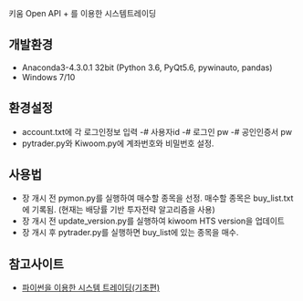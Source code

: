키움 Open API + 를 이용한 시스템트레이딩

## 개발환경
 - Anaconda3-4.3.0.1 32bit (Python 3.6, PyQt5.6, pywinauto, pandas)
 - Windows 7/10

## 환경설정
 - account.txt에 각 로그인정보 입력
 -# 사용자id
 -# 로그인 pw
 -# 공인인증서 pw
 - pytrader.py와 Kiwoom.py에 계좌번호와 비밀번호 설정.

## 사용법
 - 장 개시 전 pymon.py를 실행하여 매수할 종목을 선정. 매수할 종목은 buy_list.txt에 기록됨. (현재는 배당률 기반 투자전략 알고리즘을 사용)
 - 장 개시 전 update_version.py를 실행하여 kiwoom HTS version을 업데이트
 - 장 개시 후 pytrader.py를 실행하면 buy_list에 있는 종목을 매수.

## 참고사이트
 - [파이썬을 이용한 시스템 트레이딩(기초편)](https://wikidocs.net/book/110)